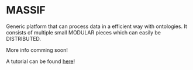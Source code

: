 # MASSIF

Generic platform that can process data in a efficient way with ontologies. It consists of multiple small MODULAR pieces which can easily be DISTRIBUTED.

More info comming soon!

A tutorial can be found  [here](../../wiki/tutorial)!
